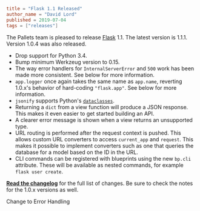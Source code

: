 ~~~~toml
title = "Flask 1.1 Released"
author_name = "David Lord"
published = 2019-07-04
tags = ["releases"]
~~~~

The Pallets team is pleased to release [Flask](/p/flask/) 1.1. The
latest version is 1.1.1. Version 1.0.4 was also released.

-   Drop support for Python 3.4.
-   Bump minimum Werkzeug version to 0.15.
-   The way error handlers for `InternalServerError` and `500` work has
    been made more consistent. See below for more information.
-   `app.logger` once again takes the same name as `app.name`, reverting
    1.0.x's behavior of hard-coding `"flask.app"`. See below for more
    information.
-   `jsonify` supports Python's [`dataclasses`](https://docs.python.org/3/library/dataclasses.html).
-   Returning a `dict` from a view function will produce a JSON
    response. This makes it even easier to get started building an API.
-   A clearer error message is shown when a view returns an unsupported
    type.
-   URL routing is performed after the request context is pushed. This
    allows custom URL converters to access `current_app` and `request`.
    This makes it possible to implement converters such as one that
    queries the database for a model based on the ID in the URL.
-   CLI commands can be registered with blueprints using the new
    `bp.cli` attribute. These will be available as nested commands, for
    example `flask user create`.

[**Read the changelog**](https://flask.palletsprojects.com/en/1.1.x/changelog/)
for the full list of changes. Be sure to check the notes for the 1.0.x
versions as well.


Change to Error Handling
